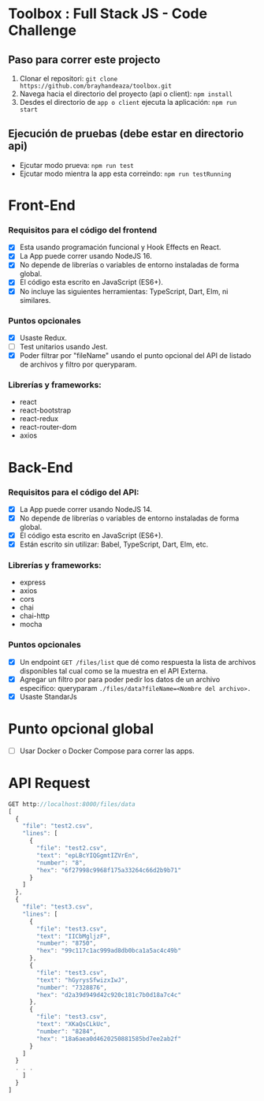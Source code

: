 # Toolbox : Full Stack JS - Code Challenge

## Paso para correr este projecto

1. Clonar el repositori: `git clone https://github.com/brayhandeaza/toolbox.git`
2. Navega hacia el directorio del proyecto (api o client): `npm install`
3. Desdes el directorio de `app o client` ejecuta la aplicación: `npm run start`

## Ejecución de pruebas (debe estar en directorio api)

- Ejcutar modo prueva: `npm run test`
- Ejcutar modo mientra la app esta correindo: `npm run testRunning`

# Front-End

### Requisitos para el código del frontend

- [x] Esta usando programación funcional y Hook Effects en React.
- [x] La App puede correr usando NodeJS 16.
- [x] No depende de librerías o variables de entorno instaladas de forma global.
- [x] El código esta escrito en JavaScript (ES6+).
- [x] No incluye las siguientes herramientas: TypeScript, Dart, Elm, ni similares.

### Puntos opcionales

- [x] Usaste Redux.
- [ ] Test unitarios usando Jest.
- [x] Poder filtrar por "fileName" usando el punto opcional del API de listado de archivos y filtro por queryparam.

### Librerías y frameworks:

- react
- react-bootstrap
- react-redux
- react-router-dom
- axios

# Back-End

### Requisitos para el código del API:

- [x] La App puede correr usando NodeJS 14.
- [x] No depende de librerías o variables de entorno instaladas de forma global.
- [x] El código esta escrito en JavaScript (ES6+).
- [x] Están escrito sin utilizar: Babel, TypeScript, Dart, Elm, etc.

### Librerías y frameworks:

- express
- axios
- cors
- chai
- chai-http
- mocha

### Puntos opcionales

- [x] Un endpoint `GET /files/list` que dé como respuesta la lista de archivos disponibles tal cual como se la muestra en el API Externa.
- [x] Agregar un filtro por para poder pedir los datos de un archivo especifico: queryparam
      `./files/data?fileName=<Nombre del archivo>.`
- [x] Usaste StandarJs

# Punto opcional global

- [ ] Usar Docker o Docker Compose para correr las apps.


# API Request

```javascript
GET http://localhost:8000/files/data
[
  {
    "file": "test2.csv",
    "lines": [
      {
        "file": "test2.csv",
        "text": "epLBcYIQGgmtIZVrEn",
        "number": "8",
        "hex": "6f27998c9968f175a33264c66d2b9b71"
      }
    ]
  },
  {
    "file": "test3.csv",
    "lines": [
      {
        "file": "test3.csv",
        "text": "IICbMgljzF",
        "number": "8750",
        "hex": "99c117c1ac999ad8db0bca1a5ac4c49b"
      },
      {
        "file": "test3.csv",
        "text": "hGyrysSfwizxIwJ",
        "number": "7328876",
        "hex": "d2a39d949d42c920c181c7b0d18a7c4c"
      },
      {
        "file": "test3.csv",
        "text": "XKaQsCLkUc",
        "number": "8284",
        "hex": "18a6aea0d4620250881585bd7ee2ab2f"
      }
    ]
  }
  . . .
    ]
  }
]
```
